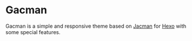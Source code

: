# Gacman

Gacman is a simple and responsive theme based on [Jacman](https://github.com/wuchong/jacman) for [Hexo](http://hexo.io) with some special features. 
